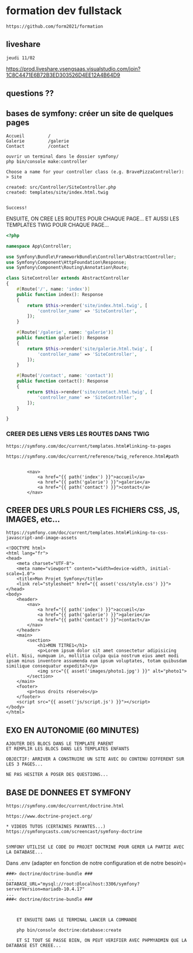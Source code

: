 # formation dev fullstack

    https://github.com/form2021/formation

## liveshare

    jeudi 11/02

https://prod.liveshare.vsengsaas.visualstudio.com/join?1C8C4471E6B72B3ED303526D4EE12A4B64D9

## questions ??

## bases de symfony: créer un site de quelques pages

    Accueil         /
    Galerie         /galerie
    Contact         /contact

    ouvrir un terminal dans le dossier symfony/
    php bin/console make:controller

    Choose a name for your controller class (e.g. BravePizzaController):
    > Site

    created: src/Controller/SiteController.php
    created: templates/site/index.html.twig


    Success!

ENSUITE, ON CREE LES ROUTES POUR CHAQUE PAGE...
    ET AUSSI LES TEMPLATES TWIG POUR CHAQUE PAGE...

```php
<?php

namespace App\Controller;

use Symfony\Bundle\FrameworkBundle\Controller\AbstractController;
use Symfony\Component\HttpFoundation\Response;
use Symfony\Component\Routing\Annotation\Route;

class SiteController extends AbstractController
{
    #[Route('/', name: 'index')]
    public function index(): Response
    {
        return $this->render('site/index.html.twig', [
            'controller_name' => 'SiteController',
        ]);
    }

    #[Route('/galerie', name: 'galerie')]
    public function galerie(): Response
    {
        return $this->render('site/galerie.html.twig', [
            'controller_name' => 'SiteController',
        ]);
    }

    #[Route('/contact', name: 'contact')]
    public function contact(): Response
    {
        return $this->render('site/contact.html.twig', [
            'controller_name' => 'SiteController',
        ]);
    }

}

```

### CREER DES LIENS VERS LES ROUTES DANS TWIG

    https://symfony.com/doc/current/templates.html#linking-to-pages

    https://symfony.com/doc/current/reference/twig_reference.html#path

```twig

        <nav>
            <a href="{{ path('index') }}">accueil</a>
            <a href="{{ path('galerie') }}">galerie</a>
            <a href="{{ path('contact') }}">contact</a>
        </nav>

```

## CREER DES URLS POUR LES FICHIERS CSS, JS, IMAGES, etc...

    https://symfony.com/doc/current/templates.html#linking-to-css-javascript-and-image-assets

```twig
<!DOCTYPE html>
<html lang="fr">
<head>
    <meta charset="UTF-8">
    <meta name="viewport" content="width=device-width, initial-scale=1.0">
    <title>Mon Projet Symfony</title>
    <link rel="stylesheet" href="{{ asset('css/style.css') }}">
</head>
<body>
    <header>
        <nav>
            <a href="{{ path('index') }}">accueil</a>
            <a href="{{ path('galerie') }}">galerie</a>
            <a href="{{ path('contact') }}">contact</a>
        </nav>
    </header>
    <main>
        <section>
            <h1>MON TITRE1</h1>
            <p>Lorem ipsum dolor sit amet consectetur adipisicing elit. Nisi, numquam in, mollitia culpa quia nostrum eius amet modi ipsam minus inventore assumenda eum ipsum voluptates, totam quibusdam similique consequatur expedita?</p>
            <img src="{{ asset('images/photo1.jpg') }}" alt="photo1">
        </section>
    </main>
    <footer>
        <p>tous droits réservés</p>
    </footer>
    <script src="{{ asset('js/script.js') }}"></script>
</body>
</html>

```


## EXO EN AUTONOMIE (60 MINUTES)

    AJOUTER DES BLOCS DANS LE TEMPLATE PARENT
    ET REMPLIR LES BLOCS DANS LES TEMPLATES ENFANTS

    OBJECTIF: ARRIVER A CONSTRUIRE UN SITE AVEC DU CONTENU DIFFERENT SUR LES 3 PAGES...

    NE PAS HESITER A POSER DES QUESTIONS...

## BASE DE DONNEES ET SYMFONY

    https://symfony.com/doc/current/doctrine.html

    https://www.doctrine-project.org/

    * VIDEOS TUTOS (CERTAINES PAYANTES...)
    https://symfonycasts.com/screencast/symfony-doctrine


    SYMFONY UTILISE LE CODE DU PROJET DOCTRINE POUR GERER LA PARTIE AVEC LA DATABASE...

Dans .env (adapter en fonction de notre configuration et de notre besoin)=

    ###> doctrine/doctrine-bundle ###
    ...
    DATABASE_URL="mysql://root:@localhost:3306/symfony?serverVersion=mariadb-10.4.17"
    ...
    ###< doctrine/doctrine-bundle ###

```


    ET ENSUITE DANS LE TERMINAL LANCER LA COMMANDE

    php bin/console doctrine:database:create

    ET SI TOUT SE PASSE BIEN, ON PEUT VERIFIER AVEC PHPMYADMIN QUE LA DATABASE EST CREEE...